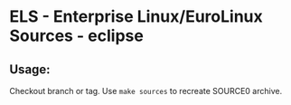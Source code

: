 # ELS - Enterprise Linux/EuroLinux Sources - eclipse
 
## Usage:
  Checkout branch or tag. Use `make sources` to recreate  SOURCE0 archive.

